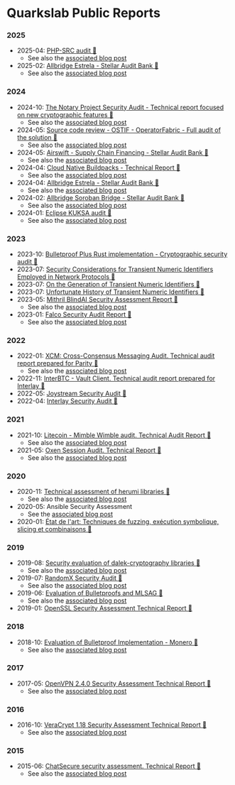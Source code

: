 
# Quarkslab Public Reports


### 2025

 - 2025-04: [PHP-SRC audit 📜](Reports/24-07-1730-REP-v1.4.pdf)
   - See also the [associated blog post](https://blog.quarkslab.com/security-audit-of-php-src.html)
 - 2025-02: [Allbridge Estrela - Stellar Audit Bank 📜](Reports/25-01-1969-REP-v1.1.pdf)
   - See also the [associated blog post](https://blog.quarkslab.com/audit-of-allbridge-estrela-round-2.html)

### 2024

 - 2024-10: [The Notary Project Security Audit - Technical report focused on new cryptographic features 📜](Reports/24-10-1825-LIV-v1.5.pdf)
   - See also the [associated blog post](https://blog.quarkslab.com/security-audit-of-the-notary-project.html)
 - 2024-05: [Source code review - OSTIF - OperatorFabric - Full audit of the solution 📜](Reports/24-06-1685-REP_OSTIF-OperatorFabric-2.pdf)
   - See also the [associated blog post](https://blog.quarkslab.com/audit-of-operator-fabric.html)
 - 2024-05: [Airswift - Supply Chain Financing - Stellar Audit Bank 📜](Reports/24-05-1650-REP-Airswift-audit-V1.2.pdf)
   - See also the [associated blog post](https://blog.quarkslab.com/airswift-scf-stellar.html)
 - 2024-04: [Cloud Native Buildpacks - Technical Report 📜](Reports/24-04-1611-REP-Cloud-Native-Buildpacks-audit-V1.0.pdf)
   - See also the [associated blog post](https://blog.quarkslab.com/audit-of-cloud-native-buildpacks.html)
 - 2024-04: [Allbridge Estrela - Stellar Audit Bank 📜](Reports/24-03-1573-REP-Allbridge-Estrela-Review-V1.1.pdf)
   - See also the [associated blog post](https://blog.quarkslab.com/audit-of-allbridge-estrela.html)
 - 2024-02: [Allbridge Soroban Bridge - Stellar Audit Bank 📜](Reports/24-01-1500-REP-Allbridge-Soroban-Bridge-v1.2.pdf)
   - See also the [associated blog post](https://blog.quarkslab.com/allbridge-core-stellar.html)
 - 2024-01: [Eclipse KUKSA audit 📜](Reports/23-11-1425-REP-Kuksaaudit1.2.pdf)
   - See also the [associated blog post](https://blog.quarkslab.com/audit-of-kuksa-the-open-source-shared-building-blocks-for-software-defined-vehicles.html)

### 2023

 - 2023-10: [Bulletproof Plus Rust implementation - Cryptographic security audit 📜](Reports/23-08-1291-LIV.pdf)
 - 2023-07: [Security Considerations for Transient Numeric Identifiers Employed in Network Protocols 📜](Reports/rfc9416.pdf)
 - 2023-07: [On the Generation of Transient Numeric Identifiers 📜](Reports/rfc9415.pdf)
 - 2023-07: [Unfortunate History of Transient Numeric Identifiers 📜](Reports/rfc9414.pdf)
 - 2023-05: [Mithril BlindAI Security Assessment Report 📜](Reports/23-03-1142-LIV_v1.1.pdf)
   - See also the [associated blog post](https://blog.quarkslab.com/security-audit-of-mithril-security-blindai.html)
 - 2023-01: [Falco Security Audit Report 📜](Reports/23-01-1097-LIV.pdf)
   - See also the [associated blog post](https://blog.quarkslab.com/audit-of-falco-the-open-source-cloud-native-runtime-security.html)

### 2022

 - 2022-01: [XCM: Cross-Consensus Messaging Audit. Technical audit report prepared for Parity 📜](Reports/21-12-908-REP.pdf)
   - See also the [associated blog post](https://blog.quarkslab.com/a-brief-overview-of-auditing-xcmv2.html)
 - 2022-11: [InterBTC - Vault Client. Technical audit report prepared for Interlay 📜](Reports/22-09-1042-REP-2.pdf)
 - 2022-05: [Joystream Security Audit 📜](Reports/22-05-982-REP.pdf)
 - 2022-04: [Interlay Security Audit 📜](Reports/22-03-942-REP_v1-1.pdf)

### 2021

 - 2021-10: [Litecoin - Mimble Wimble audit. Technical Audit Report 📜](Reports/21-08-872-REP.pdf)
   - See also the [associated blog post](https://blog.quarkslab.com/audit-of-the-mimblewimble-integration-inside-litecoin.html)
 - 2021-05: [Oxen Session Audit. Technical Report 📜](Reports/20-08-Oxen-REP-v1.4.pdf)
   - See also the [associated blog post](https://blog.quarkslab.com/audit-of-session-secure-messaging-application.html)

### 2020

 - 2020-11: [Technical assessment of herumi libraries 📜](Reports/20-07-732-REP.pdf)
   - See also the [associated blog post](https://blog.quarkslab.com/technical-assessment-of-the-herumi-libraries.html)
 - 2020-05: Ansible Security Assessment
   - See the [associated blog post](https://blog.quarkslab.com/ansible-security-assessment.html)
 - 2020-01: [État de l'art: Techniques de fuzzing, exécution symbolique, slicing et combinaisons 📜](Reports/18-11-488-REP.pdf)

### 2019

 - 2019-08: [Security evaluation of dalek-cryptography libraries 📜](Reports/19-06-594-REP.pdf)
   - See also the [associated blog post](https://blog.quarkslab.com/security-audit-of-dalek-libraries.html)
 - 2019-07: [RandomX Security Audit 📜](Reports/19-07-610-REP-monero-randomx-sec-assessment.pdf)
   - See also the [associated blog post](https://blog.quarkslab.com/security-audit-of-monero-randomx.html)
 - 2019-06: [Evaluation of Bulletproofs and MLSAG 📜](Reports/19-04-948-REP-particl_audit_report.pdf)
   - See also the [associated blog post](https://blog.quarkslab.com/security-audit-of-particl-bulletproof-and-mlsag.html)
 - 2019-01: [OpenSSL Security Assessment Technical Report 📜](Reports/18-04-720-REP_v1.2.pdf)


### 2018

 - 2018-10: [Evaluation of Bulletproof Implementation - Monero 📜](Reports/18-06-439-REP-monero-bulletproof-sec-assessment.pdf)
   - See also the [associated blog post](https://blog.quarkslab.com/security-audit-of-monero-bulletproofs.html)

### 2017

 - 2017-05: [OpenVPN 2.4.0 Security Assessment Technical Report 📜](Reports/17-03-284-REP-openvpn-sec-assessment.pdf)
   - See also the [associated blog post](https://blog.quarkslab.com/security-assessment-of-openvpn.html)

### 2016

 - 2016-10: [VeraCrypt 1.18 Security Assessment Technical Report 📜](Reports/16-08-215-REP-VeraCrypt-sec-assessment.pdf)
   - See also the [associated blog post](https://blog.quarkslab.com/security-assessment-of-veracrypt-fixes-and-evolutions-from-truecrypt.html)

### 2015

 - 2015-06: [ChatSecure security assessment. Technical Report 📜](Reports/14-03-022_ChatSecure-sec-assessment.pdf)
   - See also the [associated blog post](https://blog.quarkslab.com/security-assessment-of-instant-messaging-app-chatsecure-when-privacy-matters.html)
